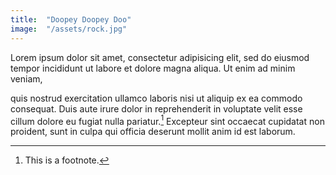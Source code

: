 ```yaml
---
title:  "Doopey Doopey Doo"
image:  "/assets/rock.jpg"
---
```


Lorem ipsum dolor sit amet, consectetur adipisicing elit, sed do eiusmod
tempor incididunt ut labore et dolore magna aliqua. Ut enim ad minim veniam,


quis nostrud exercitation ullamco laboris nisi ut aliquip ex ea commodo
consequat. Duis aute irure dolor in reprehenderit in voluptate velit esse
cillum dolore eu fugiat nulla pariatur.[^1] Excepteur sint occaecat cupidatat non
proident, sunt in culpa qui officia deserunt mollit anim id est laborum.

[^1]: This is a footnote.